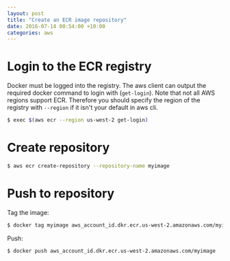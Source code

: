 ```yaml
---
layout: post
title: "Create an ECR image repository"
date: 2016-07-14 00:54:00 +10:00
categories: aws
---
```


# Login to the ECR registry

Docker must be logged into the registry. The aws client can output the required
docker command to login with (`get-login`). Note that not all AWS regions
support ECR.  Therefore you should specify the region of the registry with
`--region` if it isn't your default in aws cli.

```bash
$ exec $(aws ecr --region us-west-2 get-login)
```

# Create repository

```bash
$ aws ecr create-repository --repository-name myimage
```

# Push to repository

Tag the image:

```bash
$ docker tag myimage aws_account_id.dkr.ecr.us-west-2.amazonaws.com/myimage
```

Push:

```bash
$ docker push aws_account_id.dkr.ecr.us-west-2.amazonaws.com/myimage
```
